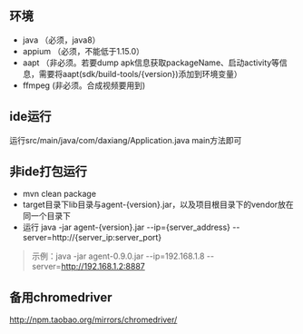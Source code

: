 ## 环境
* java （必须，java8）
* appium （必须，不能低于1.15.0）
* aapt （非必须。若要dump apk信息获取packageName、启动activity等信息，需要将aapt(sdk/build-tools/{version})添加到环境变量）
* ffmpeg (非必须。合成视频要用到)

## ide运行
运行src/main/java/com/daxiang/Application.java main方法即可

## 非ide打包运行
  * mvn clean package
  * target目录下lib目录与agent-{version}.jar，以及项目根目录下的vendor放在同一个目录下
  * 运行 java -jar agent-{version}.jar --ip={server_address} --server=http://{server_ip:server_port}
  > 示例：java -jar agent-0.9.0.jar --ip=192.168.1.8 --server=http://192.168.1.2:8887

## 备用chromedriver
http://npm.taobao.org/mirrors/chromedriver/